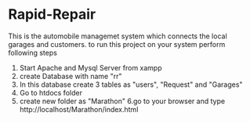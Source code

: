 # Rapid-Repair
This is the automobile managemet system which connects the local garages and customers.
to run  this project on your system perform following steps
1. Start Apache and Mysql Server from xampp
2. create Database with name "rr"
3. In this database create 3 tables as "users", "Request" and "Garages"
4. Go to htdocs folder 
5. create new folder as "Marathon"
6.go to your browser and type http://localhost/Marathon/index.html
